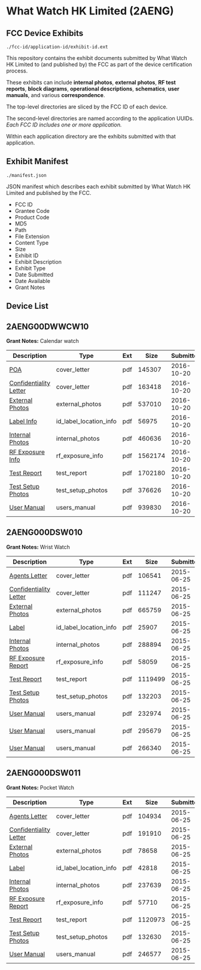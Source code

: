 # What Watch HK Limited (2AENG)
## FCC Device Exhibits

```
./fcc-id/application-id/exhibit-id.ext
```

This repository contains the exhibit documents submitted by What Watch HK Limited to (and published by) the FCC as part of the device certification process.

These exhibits can include **internal photos**, **external photos**, **RF test reports**, **block diagrams**, **operational descriptions**, **schematics**, **user manuals**, and various **correspondence**.

The top-level directories are sliced by the FCC ID of each device.

The second-level directories are named according to the application UUIDs. *Each FCC ID includes one or more application.*

Within each application directory are the exhibits submitted with that application. 

## Exhibit Manifest

```
./manifest.json
```

JSON manifest which describes each exhibit submitted by What Watch HK Limited and published by the FCC.

- FCC ID
- Grantee Code
- Product Code
- MD5
- Path
- File Extension
- Content Type
- Size
- Exhibit ID
- Exhibit Description
- Exhibit Type
- Date Submitted
- Date Available
- Grant Notes

## Device List
## 2AENG00DWWCW10
**Grant Notes:** Calendar watch

| Description | Type | Ext | Size | Submitted | Available |
| ----------- | ---- | --- | ---- | --------- | --------- |
| [POA](2AENG00DWWCW10/218e0ed2d694c2f88672b8f0ffff1108/3169865.pdf) | cover_letter | pdf | 145307 | 2016-10-20 | 2016-10-20 |
| [Confidentiality Letter](2AENG00DWWCW10/218e0ed2d694c2f88672b8f0ffff1108/3169866.pdf) | cover_letter | pdf | 163418 | 2016-10-20 | 2016-10-20 |
| [External Photos](2AENG00DWWCW10/218e0ed2d694c2f88672b8f0ffff1108/3169867.pdf) | external_photos | pdf | 537010 | 2016-10-20 | 2016-10-20 |
| [Label Info](2AENG00DWWCW10/218e0ed2d694c2f88672b8f0ffff1108/3169869.pdf) | id_label_location_info | pdf | 56975 | 2016-10-20 | 2016-10-20 |
| [Internal Photos](2AENG00DWWCW10/218e0ed2d694c2f88672b8f0ffff1108/3169868.pdf) | internal_photos | pdf | 460636 | 2016-10-20 | 2016-10-20 |
| [RF Exposure Info](2AENG00DWWCW10/218e0ed2d694c2f88672b8f0ffff1108/3169870.pdf) | rf_exposure_info | pdf | 1562174 | 2016-10-20 | 2016-10-20 |
| [Test Report](2AENG00DWWCW10/218e0ed2d694c2f88672b8f0ffff1108/3169871.pdf) | test_report | pdf | 1702180 | 2016-10-20 | 2016-10-20 |
| [Test Setup Photos](2AENG00DWWCW10/218e0ed2d694c2f88672b8f0ffff1108/3169872.pdf) | test_setup_photos | pdf | 376626 | 2016-10-20 | 2016-10-20 |
| [User Manual](2AENG00DWWCW10/218e0ed2d694c2f88672b8f0ffff1108/3169873.pdf) | users_manual | pdf | 939830 | 2016-10-20 | 2016-10-20 |
## 2AENG000DSW010
**Grant Notes:** Wrist Watch

| Description | Type | Ext | Size | Submitted | Available |
| ----------- | ---- | --- | ---- | --------- | --------- |
| [Agents Letter](2AENG000DSW010/ca2239602bb693d7255d0965ffec852d/2658546.pdf) | cover_letter | pdf | 106541 | 2015-06-25 | 2015-06-25 |
| [Confidentiality Letter](2AENG000DSW010/ca2239602bb693d7255d0965ffec852d/2658547.pdf) | cover_letter | pdf | 111247 | 2015-06-25 | 2015-06-25 |
| [External Photos](2AENG000DSW010/ca2239602bb693d7255d0965ffec852d/2658534.pdf) | external_photos | pdf | 665759 | 2015-06-25 | 2015-06-25 |
| [Label](2AENG000DSW010/ca2239602bb693d7255d0965ffec852d/2658533.pdf) | id_label_location_info | pdf | 25907 | 2015-06-25 | 2015-06-25 |
| [Internal Photos](2AENG000DSW010/ca2239602bb693d7255d0965ffec852d/2658542.pdf) | internal_photos | pdf | 288894 | 2015-06-25 | 2015-06-25 |
| [RF Exposure Report](2AENG000DSW010/ca2239602bb693d7255d0965ffec852d/2658543.pdf) | rf_exposure_info | pdf | 58059 | 2015-06-25 | 2015-06-25 |
| [Test Report](2AENG000DSW010/ca2239602bb693d7255d0965ffec852d/2658537.pdf) | test_report | pdf | 1119499 | 2015-06-25 | 2015-06-25 |
| [Test Setup Photos](2AENG000DSW010/ca2239602bb693d7255d0965ffec852d/2658538.pdf) | test_setup_photos | pdf | 132203 | 2015-06-25 | 2015-06-25 |
| [User Manual](2AENG000DSW010/ca2239602bb693d7255d0965ffec852d/2658539.pdf) | users_manual | pdf | 232974 | 2015-06-25 | 2015-06-25 |
| [User Manual](2AENG000DSW010/ca2239602bb693d7255d0965ffec852d/2658540.pdf) | users_manual | pdf | 295679 | 2015-06-25 | 2015-06-25 |
| [User Manual](2AENG000DSW010/ca2239602bb693d7255d0965ffec852d/2658541.pdf) | users_manual | pdf | 266340 | 2015-06-25 | 2015-06-25 |
## 2AENG000DSW011
**Grant Notes:** Pocket Watch

| Description | Type | Ext | Size | Submitted | Available |
| ----------- | ---- | --- | ---- | --------- | --------- |
| [Agents Letter](2AENG000DSW011/c2f4966d06b4f10774e5b17d253f26cb/2658559.pdf) | cover_letter | pdf | 104934 | 2015-06-25 | 2015-06-25 |
| [Confidentiality Letter](2AENG000DSW011/c2f4966d06b4f10774e5b17d253f26cb/2658560.pdf) | cover_letter | pdf | 191910 | 2015-06-25 | 2015-06-25 |
| [External Photos](2AENG000DSW011/c2f4966d06b4f10774e5b17d253f26cb/2658549.pdf) | external_photos | pdf | 78658 | 2015-06-25 | 2015-06-25 |
| [Label](2AENG000DSW011/c2f4966d06b4f10774e5b17d253f26cb/2658548.pdf) | id_label_location_info | pdf | 42818 | 2015-06-25 | 2015-06-25 |
| [Internal Photos](2AENG000DSW011/c2f4966d06b4f10774e5b17d253f26cb/2658555.pdf) | internal_photos | pdf | 237639 | 2015-06-25 | 2015-06-25 |
| [RF Exposure Report](2AENG000DSW011/c2f4966d06b4f10774e5b17d253f26cb/2658556.pdf) | rf_exposure_info | pdf | 57710 | 2015-06-25 | 2015-06-25 |
| [Test Report](2AENG000DSW011/c2f4966d06b4f10774e5b17d253f26cb/2658552.pdf) | test_report | pdf | 1120973 | 2015-06-25 | 2015-06-25 |
| [Test Setup Photos](2AENG000DSW011/c2f4966d06b4f10774e5b17d253f26cb/2658553.pdf) | test_setup_photos | pdf | 132630 | 2015-06-25 | 2015-06-25 |
| [User Manual](2AENG000DSW011/c2f4966d06b4f10774e5b17d253f26cb/2658554.pdf) | users_manual | pdf | 246577 | 2015-06-25 | 2015-06-25 |
